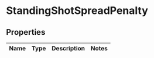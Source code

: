 
# StandingShotSpreadPenalty

## Properties
| Name | Type | Description | Notes |
| ------------ | ------------- | ------------- | ------------- |



